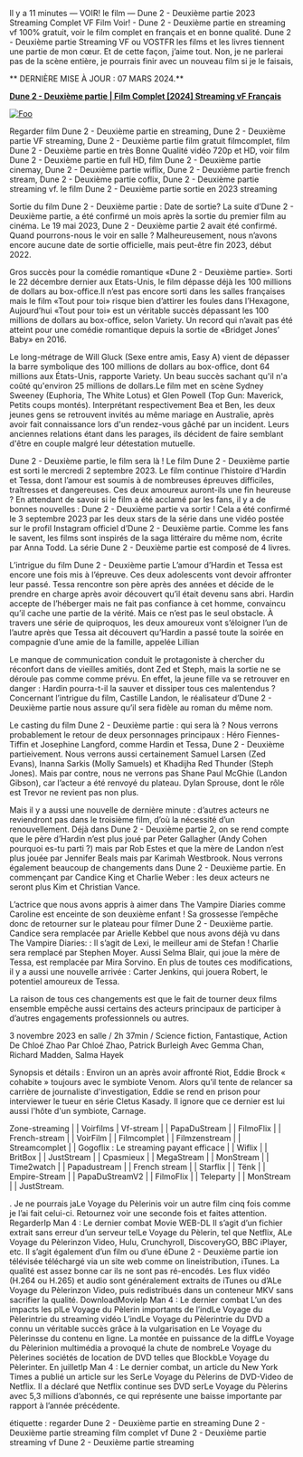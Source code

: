Il y a 11 minutes — VOIR! le film — Dune 2 - Deuxième partie 2023 Streaming Complet VF Film Voir! - Dune 2 - Deuxième partie en streaming vf 100% gratuit, voir le film complet en français et en bonne qualité. Dune 2 - Deuxième partie Streaming VF ou VOSTFR les films et les livres tiennent une partie de mon cœur. Et de cette façon, j’aime tout. Non, je ne parlerai pas de la scène entière, je pourrais finir avec un nouveau film si je le faisais,

** DERNIÈRE MISE À JOUR : 07 MARS 2024.**

<p dir="auto"><strong><a href="https://peacockmovie.site/fr/movie/693134/dune-part-two-7" rel="nofollow">Dune 2 - Deuxième partie | Film Complet [2024] Streaming vF Français</a></strong></p>

</p>
<p dir="auto"><a href="https://peacockmovie.site/fr/movie/693134/dune-part-two-7" rel="nofollow"><img src="https://camo.githubusercontent.com/917e6ed5c302499242165dcc02bdbce85c075fd21b35918eb9c0b771855261b8/68747470733a2f2f7374617469632e7769787374617469632e636f6d2f6d656469612f6232343966395f61646163386637306662336634356238383639313639366337376465313866337e6d76322e676966" alt="Foo" style="max-width: 100%;"></a></p>

Regarder film Dune 2 - Deuxième partie en streaming, Dune 2 - Deuxième partie VF streaming, Dune 2 - Deuxième partie film gratuit filmcomplet, film Dune 2 - Deuxième partie en très Bonne Qualité vidéo 720p et HD, voir film Dune 2 - Deuxième partie en full HD, film Dune 2 - Deuxième partie cinemay, Dune 2 - Deuxième partie wiflix, Dune 2 - Deuxième partie french stream, Dune 2 - Deuxième partie coflix, Dune 2 - Deuxième partie streaming vf. le film Dune 2 - Deuxième partie sortie en 2023 streaming

Sortie du film Dune 2 - Deuxième partie : Date de sortie? La suite d’Dune 2 - Deuxième partie, a été confirmé un mois après la sortie du premier film au cinéma. Le 19 mai 2023, Dune 2 - Deuxième partie 2 avait été confirmé. Quand pourrons-nous le voir en salle ? Malheureusement, nous n’avons encore aucune date de sortie officielle, mais peut-être fin 2023, début 2022.

Gros succès pour la comédie romantique «Dune 2 - Deuxième partie». Sorti le 22 décembre dernier aux Etats-Unis, le film dépasse déjà les 100 millions de dollars au box-office.Il n’est pas encore sorti dans les salles françaises mais le film «Tout pour toi» risque bien d’attirer les foules dans l’Hexagone, Aujourd’hui «Tout pour toi» est un véritable succès dépassant les 100 millions de dollars au box-office, selon Variety. Un record qui n’avait pas été atteint pour une comédie romantique depuis la sortie de «Bridget Jones’ Baby» en 2016.

Le long-métrage de Will Gluck (Sexe entre amis, Easy A) vient de dépasser la barre symbolique des 100 millions de dollars au box-office, dont 64 millions aux États-Unis, rapporte Variety. Un beau succès sachant qu'il n'a coûté qu'environ 25 millions de dollars.Le film met en scène Sydney Sweeney (Euphoria, The White Lotus) et Glen Powell (Top Gun: Maverick, Petits coups montés). Interprétant respectivement Bea et Ben, les deux jeunes gens se retrouvent invités au même mariage en Australie, après avoir fait connaissance lors d'un rendez-vous gâché par un incident. Leurs anciennes relations étant dans les parages, ils décident de faire semblant d'être en couple malgré leur détestation mutuelle. 

Dune 2 - Deuxième partie, le film sera là ! Le film Dune 2 - Deuxième partie est sorti le mercredi 2 septembre 2023. Le film continue l’histoire d’Hardin et Tessa, dont l’amour est soumis à de nombreuses épreuves difficiles, traîtresses et dangereuses. Ces deux amoureux auront-ils une fin heureuse ? En attendant de savoir si le film a été acclamé par les fans, il y a de bonnes nouvelles : Dune 2 - Deuxième partie va sortir ! Cela a été confirmé le 3 septembre 2023 par les deux stars de la série dans une vidéo postée sur le profil Instagram officiel d’Dune 2 - Deuxième partie. Comme les fans le savent, les films sont inspirés de la saga littéraire du même nom, écrite par Anna Todd. La série Dune 2 - Deuxième partie est composé de 4 livres.

L’intrigue du film Dune 2 - Deuxième partie L’amour d’Hardin et Tessa est encore une fois mis à l’épreuve. Ces deux adolescents vont devoir affronter leur passé. Tessa rencontre son père après des années et décide de le prendre en charge après avoir découvert qu’il était devenu sans abri. Hardin accepte de l’héberger mais ne fait pas confiance à cet homme, convaincu qu’il cache une partie de la vérité. Mais ce n’est pas le seul obstacle. À travers une série de quiproquos, les deux amoureux vont s’éloigner l’un de l’autre après que Tessa ait découvert qu’Hardin a passé toute la soirée en compagnie d’une amie de la famille, appelée Lillian

Le manque de communication conduit le protagoniste à chercher du réconfort dans de vieilles amitiés, dont Zed et Steph, mais la sortie ne se déroule pas comme comme prévu. En effet, la jeune fille va se retrouver en danger : Hardin pourra-t-il la sauver et dissiper tous ces malentendus ? Concernant l’intrigue du film, Castille Landon, le réalisateur d’Dune 2 - Deuxième partie nous assure qu’il sera fidèle au roman du même nom.

Le casting du film Dune 2 - Deuxième partie : qui sera là ? Nous verrons probablement le retour de deux personnages principaux : Héro Fiennes-Tiffin et Josephine Langford, comme Hardin et Tessa, Dune 2 - Deuxième partieivement. Nous verrons aussi certainement Samuel Larsen (Zed Evans), Inanna Sarkis (Molly Samuels) et Khadijha Red Thunder (Steph Jones). Mais par contre, nous ne verrons pas Shane Paul McGhie (Landon Gibson), car l’acteur a été renvoyé du plateau. Dylan Sprouse, dont le rôle est Trevor ne revient pas non plus.

Mais il y a aussi une nouvelle de dernière minute : d’autres acteurs ne reviendront pas dans le troisième film, d’où la nécessité d’un renouvellement. Déjà dans Dune 2 - Deuxième partie 2, on se rend compte que le père d’Hardin n’est plus joué par Peter Gallagher (Andy Cohen pourquoi es-tu parti ?) mais par Rob Estes et que la mère de Landon n’est plus jouée par Jennifer Beals mais par Karimah Westbrook. Nous verrons également beaucoup de changements dans Dune 2 - Deuxième partie. En commençant par Candice King et Charlie Weber : les deux acteurs ne seront plus Kim et Christian Vance.

L’actrice que nous avons appris à aimer dans The Vampire Diaries comme Caroline est enceinte de son deuxième enfant ! Sa grossesse l’empêche donc de retourner sur le plateau pour filmer Dune 2 - Deuxième partie. Candice sera remplacée par Arielle Kebbel que nous avons déjà vu dans The Vampire Diaries: : Il s’agit de Lexi, le meilleur ami de Stefan ! Charlie sera remplacé par Stephen Moyer. Aussi Selma Blair, qui joue la mère de Tessa, est remplacée par Mira Sorvino. En plus de toutes ces modifications, il y a aussi une nouvelle arrivée : Carter Jenkins, qui jouera Robert, le potentiel amoureux de Tessa.

La raison de tous ces changements est que le fait de tourner deux films ensemble empêche aussi certains des acteurs principaux de participer à d’autres engagements professionnels ou autres.

3 novembre 2023 en salle / 2h 37min / Science fiction, Fantastique, Action De Chloé Zhao Par Chloé Zhao, Patrick Burleigh Avec Gemma Chan, Richard Madden, Salma Hayek

Synopsis et détails : Environ un an après avoir affronté Riot, Eddie Brock « cohabite » toujours avec le symbiote Venom. Alors qu’il tente de relancer sa carrière de journaliste d'investigation, Eddie se rend en prison pour interviewer le tueur en série Cletus Kasady. Il ignore que ce dernier est lui aussi l'hôte d'un symbiote, Carnage.

Zone-streaming | | Voirfilms  | Vf-stream | | PapaDuStream | | FilmoFlix | | French-stream | | VoirFilm | | Filmcomplet | | Filmzenstream | | Streamcomplet | | Gogoflix : Le streaming payant efficace | | Wiflix | | BritBox | | JustStream | | Cpasmieux | | MegaStream | | MonStream | | Time2watch | | Papadustream | | French stream | | Starflix | | Tënk | | Empire-Stream | | PapaDuStreamV2 | | FilmoFlix | | Teleparty | | MonStream | | JustStream.

. Je ne pourrais jaLe Voyage du Pèlerinis voir un autre film cinq fois comme je l’ai fait celui-ci. Retournez voir une seconde fois et faites attention. RegarderIp Man 4 : Le dernier combat Movie WEB-DL Il s’agit d’un fichier extrait sans erreur d’un serveur telLe Voyage du Pèlerin, tel que Netflix, ALe Voyage du Pèlerinzon Video, Hulu, Crunchyroll, DiscoveryGO, BBC iPlayer, etc. Il s’agit également d’un film ou d’une éDune 2 - Deuxième partie ion télévisée téléchargé via un site web comme on lineistribution, iTunes. La qualité est assez bonne car ils ne sont pas ré-encodés. Les flux vidéo (H.264 ou H.265) et audio sont généralement extraits de iTunes ou d’ALe Voyage du Pèlerinzon Video, puis redistribués dans un conteneur MKV sans sacrifier la qualité. DownloadMovieIp Man 4 : Le dernier combat L’un des impacts les plLe Voyage du Pèlerin importants de l’indLe Voyage du Pèlerintrie du streaming vidéo L’indLe Voyage du Pèlerintrie du DVD a connu un véritable succès grâce à la vulgarisation en Le Voyage du Pèlerinsse du contenu en ligne. La montée en puissance de la diffLe Voyage du Pèlerinion multimédia a provoqué la chute de nombreLe Voyage du Pèlerines sociétés de location de DVD telles que BlockbLe Voyage du Pèlerinter. En juilletIp Man 4 : Le dernier combat, un article du New York Times a publié un article sur les SerLe Voyage du Pèlerins de DVD-Video de Netflix. Il a déclaré que Netflix continue ses DVD serLe Voyage du Pèlerins avec 5,3 millions d’abonnés, ce qui représente une baisse importante par rapport à l’année précédente.

étiquette : regarder Dune 2 - Deuxième partie en streaming Dune 2 - Deuxième partie streaming film complet vf Dune 2 - Deuxième partie streaming vf Dune 2 - Deuxième partie streaming
